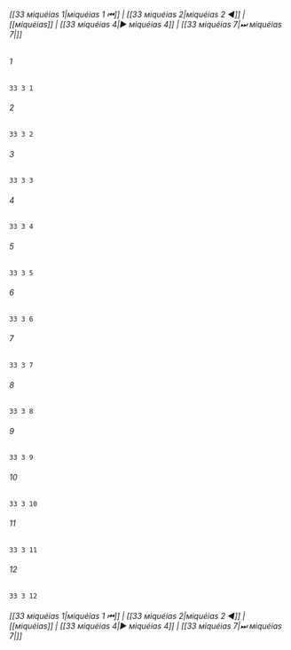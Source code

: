 
###### [[33 мiquéias 1|мiquéias 1 ⏮]] | [[33 мiquéias 2|мiquéias 2 ◀]] | [[мiquéias]] | [[33 мiquéias 4|▶ мiquéias 4]] | [[33 мiquéias 7|⏭ мiquéias 7|]]

###### 1
``` verse
33 3 1 
```
###### 2
``` verse
33 3 2 
```
###### 3
``` verse
33 3 3 
```
###### 4
``` verse
33 3 4 
```
###### 5
``` verse
33 3 5 
```
###### 6
``` verse
33 3 6 
```
###### 7
``` verse
33 3 7 
```
###### 8
``` verse
33 3 8 
```
###### 9
``` verse
33 3 9 
```
###### 10
``` verse
33 3 10 
```
###### 11
``` verse
33 3 11 
```
###### 12
``` verse
33 3 12 
```

###### [[33 мiquéias 1|мiquéias 1 ⏮]] | [[33 мiquéias 2|мiquéias 2 ◀]] | [[мiquéias]] | [[33 мiquéias 4|▶ мiquéias 4]] | [[33 мiquéias 7|⏭ мiquéias 7|]]

